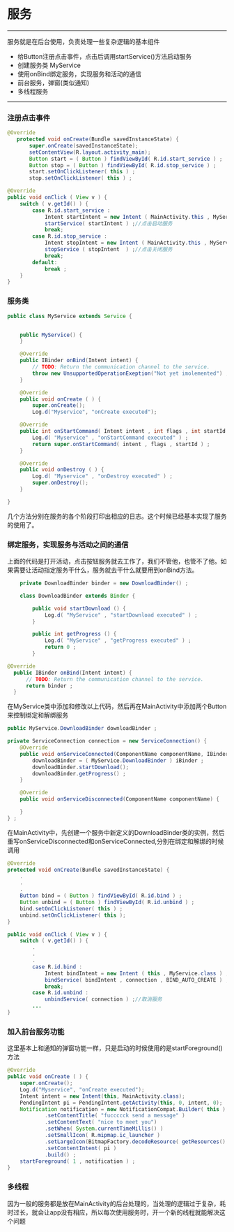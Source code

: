 # 服务
***
服务就是在后台使用，负责处理一些复杂逻辑的基本组件
* 给Button注册点击事件，点击后调用startService()方法启动服务
* 创建服务类 MyService
* 使用onBind绑定服务，实现服务和活动的通信
* 前台服务，弹窗(类似通知)
* 多线程服务
***
### 注册点击事件
```java
@Override
   protected void onCreate(Bundle savedInstanceState) {
       super.onCreate(savedInstanceState);
       setContentView(R.layout.activity_main);
       Button start = ( Button ) findViewById( R.id.start_service ) ;
       Button stop = ( Button ) findViewById( R.id.stop_service ) ;
       start.setOnClickListener( this ) ;
       stop.setOnClickListener( this ) ;
```
```java
@Override
public void onClick ( View v ) {
    switch ( v.getId() ) {
        case R.id.start_service :
            Intent startIntent = new Intent ( MainActivity.this , MyService.class ) ;
            startService( startIntent ) ;//点击启动服务
            break;
        case R.id.stop_service :
            Intent stopIntent = new Intent ( MainActivity.this , MyService.class ) ;
            stopService ( stopIntent  ) ;//点击关闭服务
            break;
        default:
            break ;
    }
}
```
### 服务类
```java
public class MyService extends Service {


    public MyService() {
    }

    @Override
    public IBinder onBind(Intent intent) {
        // TODO: Return the communication channel to the service.
        throw new UnsupportedOperationExeption("Not yet imolemented") ;//这个方法后面会改写，现在暂时不管他。
    }

    @Override
    public void onCreate ( ) {
        super.onCreate();
        Log.d("Myservice", "onCreate executed");

    @Override
    public int onStartCommand( Intent intent , int flags , int startId ) {
        Log.d( "Myservice" , "onStartCommand executed" ) ;
        return super.onStartCommand( intent , flags , startId ) ;
    }

    @Override
    public void onDestroy ( ) {
        Log.d( "Myservice" , "onDestroy executed" ) ;
        super.onDestroy();
    }

}
```
几个方法分别在服务的各个阶段打印出相应的日志。这个时候已经基本实现了服务的使用了。
### 绑定服务，实现服务与活动之间的通信
上面的代码是打开活动，点击按钮服务就去工作了，我们不管他，也管不了他。如果需要让活动指定服务干什么，服务就去干什么就要用到onBind方法。
```java
    private DownloadBinder binder = new DownloadBinder() ;

    class DownloadBinder extends Binder {

        public void startDownload () {
            Log.d( "MyService" , "startDownload executed" ) ;
        }

        public int getProgress () {
            Log.d( "MyService" , "getProgress executed" ) ;
            return 0 ;
        }
```
```java
@Override
  public IBinder onBind(Intent intent) {
      // TODO: Return the communication channel to the service.
      return binder ;
  }
```
在MyService类中添加和修改以上代码，然后再在MainActivity中添加两个Button来控制绑定和解绑服务
```java
public MyService.DownloadBinder downloadBinder ;

private ServiceConnection connection = new ServiceConnection() {
    @Override
    public void onServiceConnected(ComponentName componentName, IBinder iBinder) {
        downloadBinder = ( MyService.DownloadBinder ) iBinder ;
        downloadBinder.startDownload();
        downloadBinder.getProgress() ;
    }

    @Override
    public void onServiceDisconnected(ComponentName componentName) {

    }
} ;
```
在MainActivity中，先创建一个服务中新定义的DownloadBinder类的实例，然后重写onServiceDisconnected和onServiceConnected,分别在绑定和解绑的时候调用
```java
@Override
protected void onCreate(Bundle savedInstanceState) {
    .
    .
    .
    Button bind = ( Button ) findViewById( R.id.bind ) ;
    Button unbind = ( Button ) findViewById( R.id.unbind ) ;
    bind.setOnClickListener( this ) ;
    unbind.setOnClickListener( this );
}
```
```java
public void onClick ( View v ) {
    switch ( v.getId() ) {
        .
        .
        .
        case R.id.bind :
            Intent bindIntent = new Intent ( this , MyService.class ) ;
            bindService( bindIntent , connection , BIND_AUTO_CREATE ) ;//绑定服务，BIND_AUTO_CREATE表示绑定后自动创建服务。
            break;
        case R.id.unbind :
            unbindService( connection ) ;//取消服务
        ...
}
```
### 加入前台服务功能
这里基本上和通知的弹窗功能一样，只是启动的时候使用的是startForeground()方法
```java
@Override
public void onCreate ( ) {
    super.onCreate();
    Log.d("Myservice", "onCreate executed");
    Intent intent = new Intent(this, MainActivity.class);
    PendingIntent pi = PendingIntent.getActivity(this, 0, intent, 0);
    Notification notification = new NotificationCompat.Builder( this )
            .setContentTitle( "fuccccck send a message" )
            .setContentText( "nice to meet you")
            .setWhen( System.currentTimeMillis() )
            .setSmallIcon( R.mipmap.ic_launcher )
            .setLargeIcon(BitmapFactory.decodeResource( getResources() , R.mipmap.ic_launcher ) )
            .setContentIntent( pi )
            .build() ;
    startForeground( 1 , notification ) ;
}
```
### 多线程
因为一般的服务都是放在MainActivity的后台处理的，当处理的逻辑过于复杂，耗时过长，就会让app没有相应，所以每次使用服务时，开一个新的线程就能解决这个问题

